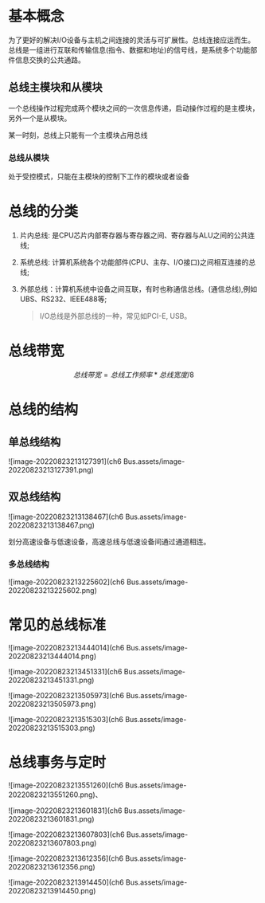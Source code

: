 # 基本概念

为了更好的解决I/O设备与主机之间连接的灵活与可扩展性。总线连接应运而生。总线是一组进行互联和传输信息(指令、数据和地址)的信号线，是系统多个功能部件信息交换的公共通路。

## 总线主模块和从模块

一个总线操作过程完成两个模块之间的一次信息传递，启动操作过程的是主模块，另外一个是从模块。

某一时刻，总线上只能有一个主模块占用总线

### 总线从模块

处于受控模式，只能在主模块的控制下工作的模块或者设备

# 总线的分类

1. 片内总线: 是CPU芯片内部寄存器与寄存器之间、寄存器与ALU之间的公共连线;

2. 系统总线: 计算机系统各个功能部件(CPU、主存、I/O接口)之间相互连接的总线;

3. 外部总线：计算机系统中设备之间互联，有时也称通信总线。(通信总线),例如UBS、RS232、IEEE488等;

   > I/O总线是外部总线的一种，常见如PCI-E, USB。

# 总线带宽

$$
总线带宽= 总线工作频率*总线宽度/8
$$

# 总线的结构

## 单总线结构

![image-20220823213127391](ch6 Bus.assets/image-20220823213127391.png)



## 双总线结构

![image-20220823213138467](ch6 Bus.assets/image-20220823213138467.png)

划分高速设备与低速设备，高速总线与低速设备间通过通道相连。

### 多总线结构

![image-20220823213225602](ch6 Bus.assets/image-20220823213225602.png)

# 常见的总线标准

![image-20220823213444014](ch6 Bus.assets/image-20220823213444014.png)

![image-20220823213451331](ch6 Bus.assets/image-20220823213451331.png)

![image-20220823213505973](ch6 Bus.assets/image-20220823213505973.png)

![image-20220823213515303](ch6 Bus.assets/image-20220823213515303.png)

# 总线事务与定时

![image-20220823213551260](ch6 Bus.assets/image-20220823213551260.png)、

![image-20220823213601831](ch6 Bus.assets/image-20220823213601831.png)

![image-20220823213607803](ch6 Bus.assets/image-20220823213607803.png)

![image-20220823213612356](ch6 Bus.assets/image-20220823213612356.png)

![image-20220823213914450](ch6 Bus.assets/image-20220823213914450.png)